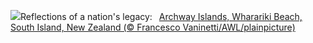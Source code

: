 ![](https://www.bing.com/th?id=OHR.WhararikiBeach_EN-GB0621465548_UHD.jpg&w=1000)Reflections of a nation's legacy:&nbsp;&ensp;[Archway Islands, Wharariki Beach, South Island, New Zealand (© Francesco Vaninetti/AWL/plainpicture)](https://www.bing.com/th?id=OHR.WhararikiBeach_EN-GB0621465548_UHD.jpg)
<br><br/>
